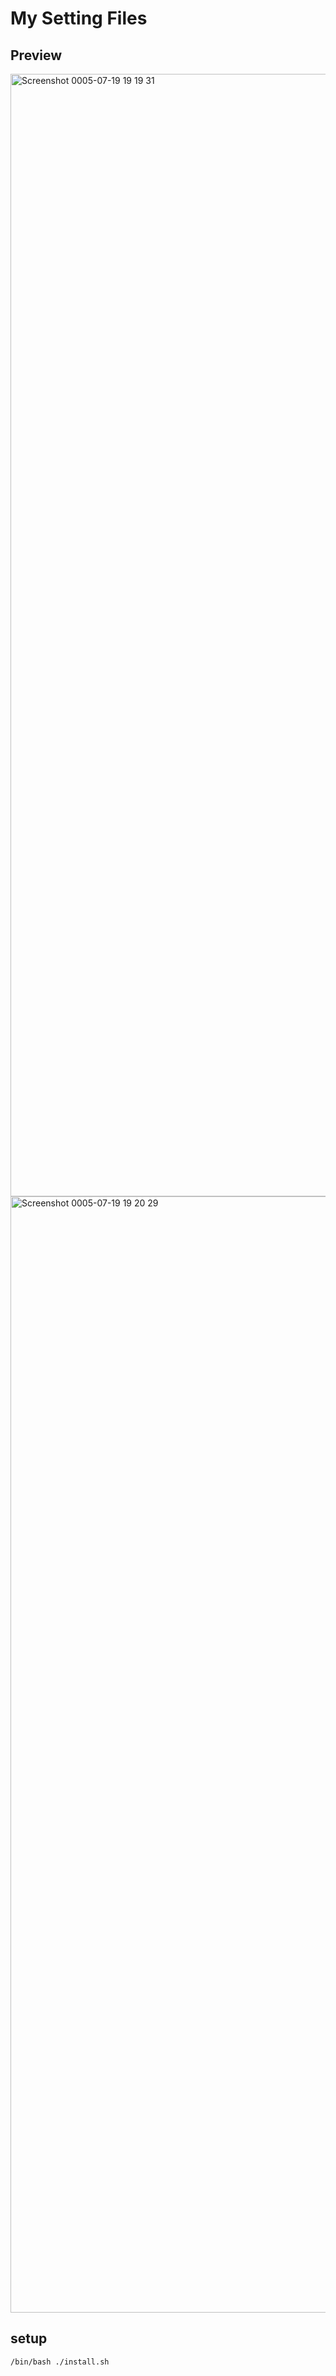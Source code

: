 # My Setting Files

## Preview

<img width="1796" alt="Screenshot 0005-07-19 19 19 31" src="https://github.com/k4ssyi/dotfiles/assets/36563045/6b309d22-f447-4401-9bee-7757f984c2a3">

<img width="1786" alt="Screenshot 0005-07-19 19 20 29" src="https://github.com/k4ssyi/dotfiles/assets/36563045/7a63cce3-82cd-4983-a77b-3c7cbb5be91e">


## setup

```
/bin/bash ./install.sh
```
